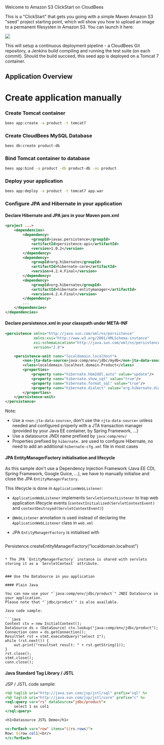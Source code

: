 Welcome to Amazon S3 ClickStart on CloudBees

This is a "ClickStart" that gets you going with a simple Maven Amazon S3 "seed" project starting point, which will show you how to upload an image to a permanent filesysten in Amazon S3. You can launch it here:

<a href="https://grandcentral.cloudbees.com/?CB_clickstart=https://raw.github.com/fbelzunc/tomcat7-hibernate-s3-clickstart/master/clickstart.json"><img src="https://d3ko533tu1ozfq.cloudfront.net/clickstart/deployInstantly.png"/></a>

This will setup a continuous deployment pipeline - a CloudBees Git repository, a Jenkins build compiling and running the test suite (on each commit).
Should the build succeed, this seed app is deployed on a Tomcat 7 container.

## Application Overview

# Create application manually

### Create Tomcat container

```sh
bees app:create -a product -t tomcat7
```

### Create CloudBees MySQL Database

```sh
bees db:create product-db
```

### Bind Tomcat container to database

```sh
bees app:bind -a product -db product-db -as product
```
### Deploy your application

```sh
bees app:deploy -a product -t tomcat7 app.war
```

### Configure JPA and Hibernate in your application

#### Declare Hibernate and JPA jars in your Maven pom.xml

```xml
<project ...>
    <dependencies>
        <dependency>
            <groupId>javax.persistence</groupId>
            <artifactId>persistence-api</artifactId>
            <version>1.0.2</version>
        </dependency>
        <dependency>
            <groupId>org.hibernate</groupId>
            <artifactId>hibernate-core</artifactId>
            <version>4.2.4.Final</version>
        </dependency>
        <dependency>
            <groupId>org.hibernate</groupId>
            <artifactId>hibernate-entitymanager</artifactId>
            <version>4.2.4.Final</version>
        </dependency>
        ...
    </dependencies>
</dependencies>
```

#### Declare persistence.xml in your classpath under META-INF

```xml
<persistence xmlns="http://java.sun.com/xml/ns/persistence"
             xmlns:xsi="http://www.w3.org/2001/XMLSchema-instance"
             xsi:schemaLocation="http://java.sun.com/xml/ns/persistence http://java.sun.com/xml/ns/persistence/persistence_2_0.xsd"
             version="2.0">

    <persistence-unit name="localdomain.localhost">
        <non-jta-data-source>java:comp/env/jdbc/mydb</non-jta-data-source>
        <class>localdomain.localhost.domain.Product</class>
        <properties>
            <property name="hibernate.hbm2ddl.auto" value="update"/>
            <property name="hibernate.show_sql" value="true"/>
            <property name="hibernate.format_sql" value="true"/>
            <property name="hibernate.dialect" value="org.hibernate.dialect.MySQL5InnoDBDialect"/>
        </properties>
    </persistence-unit>
</persistence>
```

Note:

* Use a `<non-jta-data-source>`, don't use the `<jta-data-source>` unless needed and configured properly with a JTA transaction manager (provided by your Java EE container, by Spring Framework, ...)
* Use a datasource JNDI name prefixed by `java:comp/env/`
* Properties prefixed by `hibernate.` are used to configure Hibernate, no need to add an additional `hibernate-cfg.xml` file in most cases

#### JPA EntityManagerFactory initialisation and lifecycle

As this sample don't use a Dependency Injection Framework (Java EE CDI, Spring Framework, Google Guice, ...), we have to manually initialise and close the
JPA `EntityManagerFactory`.

This lifecycle is done in `ApplicationWebListener`:

* `ApplicationWebListener` implements `ServletContextListener` to trap web application lifecycle events (`contextInitialized(ServletContextEvent)` and `contextDestroyed(ServletContextEvent)`)
* `@WebListener` annotation is used instead of declaring the `ApplicationWebListener` class in `web.xml`
* JPA `EntityManagerFactory` is initialised with

   ```
Persistence.createEntityManagerFactory("localdomain.localhost")
```

* The JPA `EntityManagerFactory` instance is shared with servlets storing it as a `ServletContext` attribute.


### Use the DataSource in you application

#### Plain Java

You can now use your "`java:comp/env/jdbc/product`" JNDI DataSource in your application.
Please note that "`jdbc/product`" is also available.

Java code sample:

```java
Context ctx = new InitialContext();
DataSource ds = (DataSource) ctx.lookup("java:comp/env/jdbc/product");
Connection conn = ds.getConnection();
ResultSet rst = stmt.executeQuery("select 1");
while (rst.next()) {
    out.print("resultset result: " + rst.getString(1));
}
rst.close();
stmt.close();
conn.close();
```

#### Java Standard Tag Library / JSTL

JSP / JSTL code sample:

```jsp
<%@ taglib uri="http://java.sun.com/jsp/jstl/sql" prefix="sql" %>
<%@ taglib uri="http://java.sun.com/jsp/jstl/core" prefix="c" %>
<sql:query var="rs" dataSource="jdbc/product">
    select 1 as col1
</sql:query>

<h1>Datasource JSTL Demo</h1>

<c:forEach var="row" items="${rs.rows}">
Row: ${row.col1}<br/>
</c:forEach>
```


 




